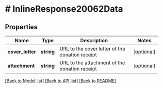 # # InlineResponse20062Data

## Properties

Name | Type | Description | Notes
------------ | ------------- | ------------- | -------------
**cover_letter** | **string** | URL to the cover letter of the donation receipt | [optional]
**attachment** | **string** | URL to the attachment of the donation receipt | [optional]

[[Back to Model list]](../../README.md#models) [[Back to API list]](../../README.md#endpoints) [[Back to README]](../../README.md)
